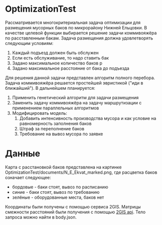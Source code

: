 # OptimizationTest
Рассматривается многокритериальная задача оптимизации для размещения мусорных баков по микрорайону Нижней Ельцовки. В качестве целевой функции выбирается решение задачи коммивояжёра по расставленным бакам. Задача размещения должна удовлетворять следующим условиям:

1. Каждый подъезд должен быть обслужен
1. Если есть обслуживание, то надо ставить бак
1. Задано максимальное количество баков p
1. Задано максимальное расстояние от бака до подъезда 

Для решения данной задачи представлен алгоритм полного перебора. Задача коммивояжёра решается простейшей эвристикой ("иди в ближайший"). В дальнейшем планируется:

1. Применить генетический алгоритм для задачи размещения
1. Заменить задачу коммивояжёра на задачу маршрутизации с применением параллельных алгоритмов
1. Модифицировать модель:
   1. Добавить интенсивность производства мусора и как условие на равномерность заполнения баков 
   1. Штраф за переполнение баков
   1. Требование на вывоз мусора по заявке
   
# Данные
Карта с расстановкой баков представлена на картинке OptimizationTest/documents/N_E_Ekvat_marked.png, где расцветка баков означает следующее:

* бордовые - баки стоят, вывоз по расписанию
* синие - баки стоят, вывоз по требованию
* зелёные - оборудованные места, баков нет

Координаты были получены с помощью сервиса 2GIS. Матрицы смежности расстояний были получения с помощью [2GIS api](https://docs.2gis.com/ru/api/navigation/distance-matrix/overview). Тело запроса можно найти в body.json.
